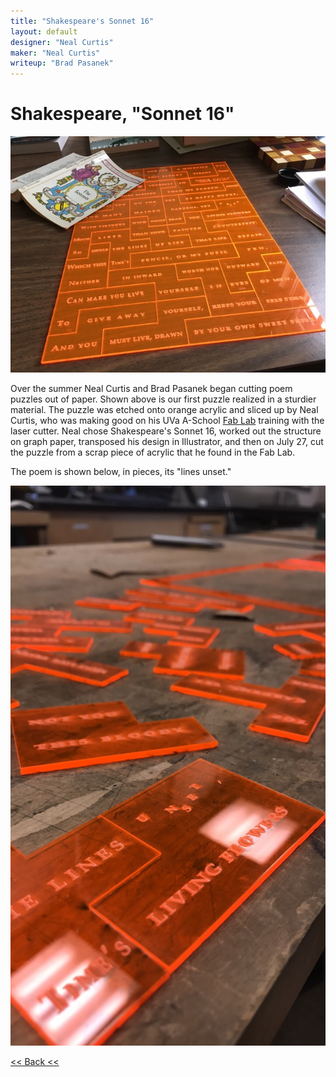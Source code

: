 ```yaml
---
title: "Shakespeare's Sonnet 16"
layout: default
designer: "Neal Curtis"
maker: "Neal Curtis"
writeup: "Brad Pasanek"
---
```

# Shakespeare, "Sonnet 16"
![Sonnet 16](../images/sonnet16.jpg)

Over the summer Neal Curtis and Brad Pasanek began cutting poem puzzles out of paper. Shown above is our first puzzle realized in a sturdier material. The puzzle was etched onto orange acrylic and sliced up by Neal Curtis, who was making good on his UVa A-School [Fab Lab](http://makergrounds.virginia.edu/fablab.html) training with the laser cutter. Neal chose Shakespeare's Sonnet 16, worked out the structure on graph paper, transposed his design in Illustrator, and then on July 27, cut the puzzle from a scrap piece of acrylic that he found in the Fab Lab.

The poem is shown below, in pieces, its "lines unset."

![Sonnet 16 in pieces](../images/sonnet16pieces.jpg)

[<< Back <<](..)